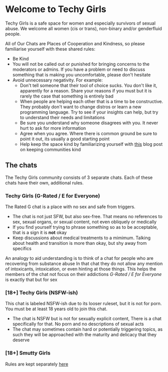 # Welcome to Techy Girls

Techy Girls is a safe space for women and especially survivors of sexual abuse. We welcome all women (cis or trans), non-binary and/or genderfluid people.

All of Our Chats are Places of Cooperation and Kindness, so please familiarise yourself with these shared rules:

* Be Kind
* You will not be called out or punished for bringing concerns to the moderators or admins. If you have a problem or need to discuss something that is making you uncomfortable, please don't hesitate
* Avoid unnecessary negativity. For example:
  * Don't tell someone that their tool of choice sucks. You don't like it, apparently for a reason. Share your reasons if you must but it is rarely the case that something is entirely bad
  * When people are helping each other that is a time to be constructive. They probably don't want to change distros or learn a new programming language. Try to see if your insights can help, but try to understand their needs and limitations
  * Be sure you understand why someone disagrees with you. It never hurt to ask for more information
  * Agree when you agree. Where there is common ground be sure to point it out, its usually a good starting point
  * Help keep the space kind by familiarizing yourself with [this](https://eev.ee/blog/2016/07/22/on-a-technicality/) blog post on keeping communities kind

## The chats

The Techy Girls community consists of 3 separate chats. Each of these chats have their own, additional rules.

### Techy Girls (G-Rated / E for Everyone)
The Rated G chat is a place with no sex and safe from triggers.

* The chat is not just SFW, but also sex-free. That means no references to sex, sexual organs, or sexual content, not even obliquely or medically
* If you find yourself trying to phrase something so as to be acceptable, that is a sign it is **not** okay
* Keep discussions about medical treatments to a mimimum. Talking about health and transition is more than okay, but shy away from specifics

An analogy to aid understanding is to think of a chat for people who are recovering from substance abuse
In that chat they do not allow any mention of intoxicants, intoxication, or even hinting at those things. This helps the members of the chat not focus on their addictions
*G-Rated / E for Everyone* is exactly that but for sex

### [18+] Techy Girls (NSFW-ish)
This chat is labeled NSFW-ish due to its looser ruleset, but it is not for porn. You must be at least 18 years old to join this chat.

* The chat is NSFW but is not for sexually explicit content, There is a chat specifically for that. No porn and no descriptions of sexual acts
* The chat may sometimes contain hard or potentially triggering topics, as such they will be approached with the maturity and delicacy that they deserve

### [18+] Smutty Girls
Rules are kept separately [here](./SmuttyRules.md)
